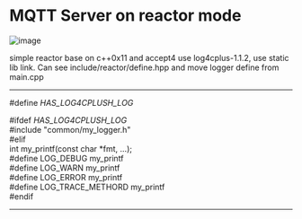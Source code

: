 # MQTT Server on reactor mode

![image](https://github.com/DavadDi/mqtt_server/blob/master/distributed_mqtt.png)

simple reactor base on c++0x11 and accept4
use log4cplus-1.1.2, use static lib link. Can see include/reactor/define.hpp and move logger define from main.cpp

-----------------------------------------
\#define _HAS_LOG4CPLUSH_LOG_                                                                        
                                                                                                   
\#ifdef _HAS_LOG4CPLUSH_LOG_                                                                         
     \#include "common/my_logger.h"                                                                   
\#elif                                                                                               
     int my_printf(const char *fmt, ...);                                                            
     \#define LOG_DEBUG my_printf                                                                         
     \#define LOG_WARN  my_printf                                                                         
     \#define LOG_ERROR my_printf                                                                         
     \#define LOG_TRACE_METHORD my_printf                                                                 
\#endif

-------------------------------------------



